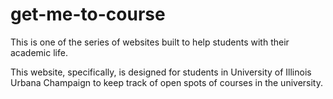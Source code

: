 # get-me-to-course

This is one of the series of websites built to help students with their academic life.

This website, specifically, is designed for students in University of Illinois Urbana Champaign to keep track of open spots of courses in the university.


